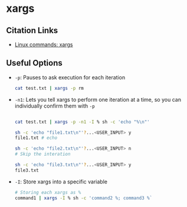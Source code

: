 # xargs

## Citation Links

- [Linux commands: xargs](https://flaviocopes.com/linux-command-xargs/#:~:text=The%20xargs%20command%20is%20used,the%20input%20of%20another%20command.)


## Useful Options

- `-p`: Pauses to ask execution for each iteration

    ```bash
    cat test.txt | xargs -p rm
    ```

- `-n1`: Lets you tell xargs to perform one iteration at a time, so you can individually confirm them with `-p`

    ```bash

    cat test.txt | xargs -p -n1 -I % sh -c 'echo "%\n"'

    sh -c 'echo "file1.txt\n"'?...<USER_INPUT> y
    file1.txt # echo

    sh -c 'echo "file2.txt\n"'?...<USER_INPUT> n
    # Skip the interation

    sh -c 'echo "file3.txt\n"'?...<USER_INPUT> y
    file3.txt
    ```

- `-I`: Store xargs into a specific variable

    ```bash
    # Storing each xargs as %
    command1 | xargs -I % sh -c 'command2 %; command3 %`
    ```
